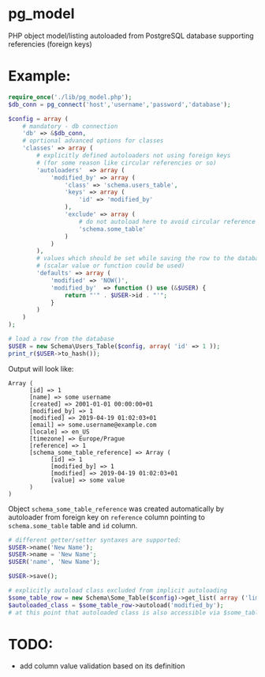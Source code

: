 # pg_model
PHP object model/listing autoloaded from PostgreSQL database supporting referencies (foreign keys)

# Example:
```php
require_once('./lib/pg_model.php');
$db_conn = pg_connect('host','username','password','database');

$config = array (
	# mandatory - db connection
	'db' => &$db_conn,
	# oprtional advanced options for classes
	'classes' => array (
		# explicitly defined autoloaders not using foreign keys
		# (for some reason like circular referencies or so)
		'autoloaders'  => array (
			'modified_by' => array (
				'class' => 'schema.users_table',
				'keys' => array (
					'id' => 'modified_by'
				),
				'exclude' => array (
					# do not autoload here to avoid circular reference
					'schema.some_table'
				)
			)
		),
		# values which should be set while saving the row to the database
		# (scalar value or function could be used)
		'defaults' => array (
			'modified' => 'NOW()',
			'modified_by'  => function () use (&$USER) {
				return "'" . $USER->id . "'";
			}
		)
	)
);

# load a row from the database
$USER = new Schema\Users_Table($config, array( 'id' => 1 ));
print_r($USER->to_hash());
```
Output will look like:
```
Array (
      [id] => 1
      [name] => some username
      [created] => 2001-01-01 00:00:00+01
      [modified_by] => 1
      [modified] => 2019-04-19 01:02:03+01
      [email] => some.username@example.com
      [locale] => en_US
      [timezone] => Europe/Prague
      [reference] => 1
      [schema_some_table_reference] => Array (
            [id] => 1
            [modified_by] => 1
            [modified] => 2019-04-19 01:02:03+01
            [value] => some value
      )
)
```
Object `schema_some_table_reference` was created automatically by autoloader from foreign key on `reference` column pointing to `schema.some_table` table and `id` column.

```php
# different getter/setter syntaxes are supported:
$USER->name('New Name');
$USER->name = 'New Name';
$USER('name', 'New Name');

$USER->save();

# explicitly autoload class excluded from implicit autoloading
$some_table_row = new Schema\Some_Table($config)->get_list( array ('limit' => 1) )->list[0];
$autoloaded_class = $some_table_row->autoload('modified_by');
# at this point that autoloaded class is also accessible via $some_table_row->schema_users_table_modified_by
```

# TODO:
- add column value validation based on its definition
